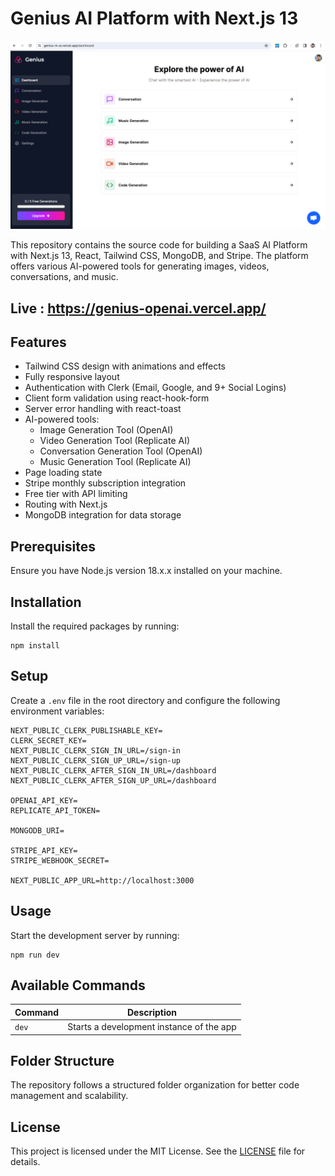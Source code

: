 # Genius AI Platform with Next.js 13

![Genius AI Platform Dashboard](dashboard.png)

This repository contains the source code for building a SaaS AI Platform with Next.js 13, React, Tailwind CSS, MongoDB, and Stripe. The platform offers various AI-powered tools for generating images, videos, conversations, and music.

## Live : https://genius-openai.vercel.app/
## Features

- Tailwind CSS design with animations and effects
- Fully responsive layout
- Authentication with Clerk (Email, Google, and 9+ Social Logins)
- Client form validation using react-hook-form
- Server error handling with react-toast
- AI-powered tools:
  - Image Generation Tool (OpenAI)
  - Video Generation Tool (Replicate AI)
  - Conversation Generation Tool (OpenAI)
  - Music Generation Tool (Replicate AI)
- Page loading state
- Stripe monthly subscription integration
- Free tier with API limiting
- Routing with Next.js
- MongoDB integration for data storage

## Prerequisites

Ensure you have Node.js version 18.x.x installed on your machine.

## Installation

Install the required packages by running:

```shell
npm install
```

## Setup

Create a `.env` file in the root directory and configure the following environment variables:

```plaintext
NEXT_PUBLIC_CLERK_PUBLISHABLE_KEY=
CLERK_SECRET_KEY=
NEXT_PUBLIC_CLERK_SIGN_IN_URL=/sign-in
NEXT_PUBLIC_CLERK_SIGN_UP_URL=/sign-up
NEXT_PUBLIC_CLERK_AFTER_SIGN_IN_URL=/dashboard
NEXT_PUBLIC_CLERK_AFTER_SIGN_UP_URL=/dashboard

OPENAI_API_KEY=
REPLICATE_API_TOKEN=

MONGODB_URI=

STRIPE_API_KEY=
STRIPE_WEBHOOK_SECRET=

NEXT_PUBLIC_APP_URL=http://localhost:3000
```

## Usage

Start the development server by running:

```shell
npm run dev
```

## Available Commands

| Command | Description |
| ------- | ----------- |
| `dev`   | Starts a development instance of the app |

## Folder Structure

The repository follows a structured folder organization for better code management and scalability.


## License

This project is licensed under the MIT License. See the [LICENSE](LICENSE) file for details.

